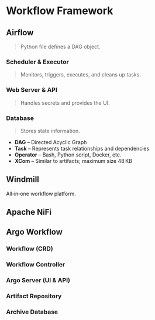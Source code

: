 # Workflow Framework

## Airflow

> Python file defines a DAG object.

### Scheduler & Executor

> Monitors, triggers, executes, and cleans up tasks.

### Web Server & API

> Handles secrets and provides the UI.

### Database

> Stores state information.

- **DAG** – Directed Acyclic Graph
- **Task** – Represents task relationships and dependencies
- **Operator** – Bash, Python script, Docker, etc.
- **XCom** – Similar to artifacts; maximum size 48 KB

## Windmill

All‑in‑one workflow platform.

## Apache NiFi

## Argo Workflow

### Workflow (CRD)

### Workflow Controller

### Argo Server (UI & API)

### Artifact Repository

### Archive Database
